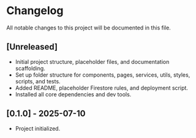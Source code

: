 # Changelog

All notable changes to this project will be documented in this file.

## [Unreleased]
- Initial project structure, placeholder files, and documentation scaffolding.
- Set up folder structure for components, pages, services, utils, styles, scripts, and tests.
- Added README, placeholder Firestore rules, and deployment script.
- Installed all core dependencies and dev tools.

## [0.1.0] - 2025-07-10
- Project initialized.
